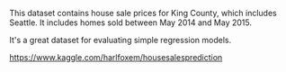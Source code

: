 This dataset contains house sale prices for King County, which includes Seattle. It includes homes sold between May 2014 and May 2015.

It's a great dataset for evaluating simple regression models.



https://www.kaggle.com/harlfoxem/housesalesprediction